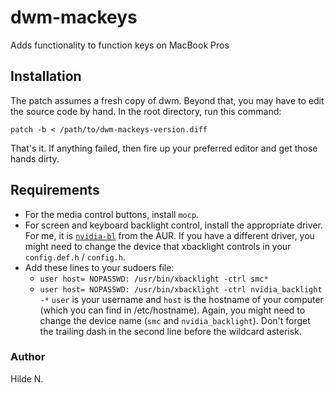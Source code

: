 # dwm-mackeys
Adds functionality to function keys on MacBook Pros

## Installation
The patch assumes a fresh copy of dwm. Beyond that, you may have to edit the source code by hand.
In the root directory, run this command:
```
patch -b < /path/to/dwm-mackeys-version.diff
```
That's it. If anything failed, then fire up your preferred editor and get those hands dirty.

## Requirements
* For the media control buttons, install `mocp`.
* For screen and keyboard backlight control, install the appropriate driver. For me, it is [`nvidia-bl`](https://aur.archlinux.org/packages/nvidia-bl/) from the AUR. If you have a different driver, you might need to change the device that xbacklight controls in your `config.def.h` / `config.h`.
* Add these lines to your sudoers file:
	* `user host= NOPASSWD: /usr/bin/xbacklight -ctrl smc*`
	* `user host= NOPASSWD: /usr/bin/xbacklight -ctrl nvidia_backlight -*`
`user` is your username and `host` is the hostname of your computer (which you can find in /etc/hostname). Again, you might need to change the device name (`smc` and `nvidia_backlight`). Don't forget the trailing dash in the second line before the wildcard asterisk.

### Author
Hilde N.
